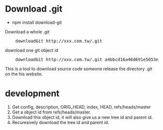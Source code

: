 Download .git
=============

* npm install download-git

Download a whole .git
<pre>
    downloadGit http://xxx.com.tw/.git
</pre>

download one git object id
<pre>
    downloadGit http://xxx.com.tw/.git a4bbcd16a46d691e5053e50387258b7b8e918601
</pre>

This is a tool to download source code someone release the directory .git on the his website.


development
===========

1. Get config, description, ORIG_HEAD, index, HEAD, refs/heads/master
2. Get a object id from refs/heads/master.
3. Download this object id, it will also give us a new tree id and parent id.
4. Recuresively download the tree id and parent id.
